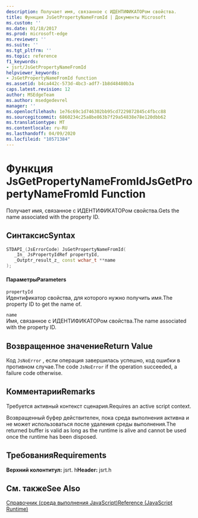 ```yaml
---
description: Получает имя, связанное с ИДЕНТИФИКАТОРом свойства.
title: Функция JsGetPropertyNameFromId | Документы Microsoft
ms.custom: ''
ms.date: 01/18/2017
ms.prod: microsoft-edge
ms.reviewer: ''
ms.suite: ''
ms.tgt_pltfrm: ''
ms.topic: reference
f1_keywords:
- jsrt/JsGetPropertyNameFromId
helpviewer_keywords:
- JsGetPropertyNameFromId function
ms.assetid: b4ca442c-573d-4bc3-adf7-1b8d48480b3a
caps.latest.revision: 12
author: MSEdgeTeam
ms.author: msedgedevrel
manager: ''
ms.openlocfilehash: 1e76c69c1d746302bb95cd7229872845c4fbcc88
ms.sourcegitcommit: 6860234c25a8be863b7f29a54838e78e120dbb62
ms.translationtype: MT
ms.contentlocale: ru-RU
ms.lasthandoff: 04/09/2020
ms.locfileid: "10571384"
---
```

# <span data-ttu-id="afed4-103">Функция JsGetPropertyNameFromId</span><span class="sxs-lookup"><span data-stu-id="afed4-103">JsGetPropertyNameFromId Function</span></span>
<span data-ttu-id="afed4-104">Получает имя, связанное с ИДЕНТИФИКАТОРом свойства.</span><span class="sxs-lookup"><span data-stu-id="afed4-104">Gets the name associated with the property ID.</span></span>  
  
## <span data-ttu-id="afed4-105">Синтаксис</span><span class="sxs-lookup"><span data-stu-id="afed4-105">Syntax</span></span>  
  
```cpp  
STDAPI_(JsErrorCode) JsGetPropertyNameFromId(  
   _In_ JsPropertyIdRef propertyId,  
   _Outptr_result_z_ const wchar_t **name  
);  
```  
  
#### <span data-ttu-id="afed4-106">Параметры</span><span class="sxs-lookup"><span data-stu-id="afed4-106">Parameters</span></span>  
 `propertyId`  
 <span data-ttu-id="afed4-107">Идентификатор свойства, для которого нужно получить имя.</span><span class="sxs-lookup"><span data-stu-id="afed4-107">The property ID to get the name of.</span></span>  
  
 `name`  
 <span data-ttu-id="afed4-108">Имя, связанное с ИДЕНТИФИКАТОРом свойства.</span><span class="sxs-lookup"><span data-stu-id="afed4-108">The name associated with the property ID.</span></span>  
  
## <span data-ttu-id="afed4-109">Возвращенное значение</span><span class="sxs-lookup"><span data-stu-id="afed4-109">Return Value</span></span>  
 <span data-ttu-id="afed4-110">Код `JsNoError` , если операция завершилась успешно, код ошибки в противном случае.</span><span class="sxs-lookup"><span data-stu-id="afed4-110">The code `JsNoError` if the operation succeeded, a failure code otherwise.</span></span>  
  
## <span data-ttu-id="afed4-111">Комментарии</span><span class="sxs-lookup"><span data-stu-id="afed4-111">Remarks</span></span>  
 <span data-ttu-id="afed4-112">Требуется активный контекст сценария.</span><span class="sxs-lookup"><span data-stu-id="afed4-112">Requires an active script context.</span></span>  
  
 <span data-ttu-id="afed4-113">Возвращенный буфер действителен, пока среда выполнения активна и не может использоваться после удаления среды выполнения.</span><span class="sxs-lookup"><span data-stu-id="afed4-113">The returned buffer is valid as long as the runtime is alive and cannot be used once the runtime has been disposed.</span></span>  
  
## <span data-ttu-id="afed4-114">Требования</span><span class="sxs-lookup"><span data-stu-id="afed4-114">Requirements</span></span>  
 <span data-ttu-id="afed4-115">**Верхний колонтитул:** jsrt. h</span><span class="sxs-lookup"><span data-stu-id="afed4-115">**Header:** jsrt.h</span></span>  
  
## <span data-ttu-id="afed4-116">См. также</span><span class="sxs-lookup"><span data-stu-id="afed4-116">See Also</span></span>  
 [<span data-ttu-id="afed4-117">Справочник (среда выполнения JavaScript)</span><span class="sxs-lookup"><span data-stu-id="afed4-117">Reference (JavaScript Runtime)</span></span>](../chakra-hosting/reference-javascript-runtime.md)